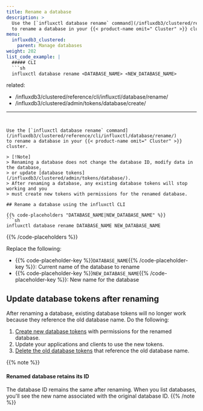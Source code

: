 ```yaml
---
title: Rename a database
description: >
  Use the [`influxctl database rename` command](/influxdb3/clustered/reference/cli/influxctl/database/rename/)
  to rename a database in your {{< product-name omit=" Cluster" >}} cluster.
menu:
  influxdb3_clustered:
    parent: Manage databases
weight: 202
list_code_example: |
  ##### CLI
  ```sh
  influxctl database rename <DATABASE_NAME> <NEW_DATABASE_NAME>
  ```
related:
  - /influxdb3/clustered/reference/cli/influxctl/database/rename/
  - /influxdb3/clustered/admin/tokens/database/create/
---
```


Use the [`influxctl database rename` command](/influxdb3/clustered/reference/cli/influxctl/database/rename/)
to rename a database in your {{< product-name omit=" Cluster" >}} cluster.

> [!Note]
> Renaming a database does not change the database ID, modify data in the database,
> or update [database tokens](/influxdb3/clustered/admin/tokens/database/).
> After renaming a database, any existing database tokens will stop working and you
> must create new tokens with permissions for the renamed database.

## Rename a database using the influxctl CLI

{{% code-placeholders "DATABASE_NAME|NEW_DATABASE_NAME" %}}
```sh
influxctl database rename DATABASE_NAME NEW_DATABASE_NAME
```
{{% /code-placeholders %}}

Replace the following:

- {{% code-placeholder-key %}}`DATABASE_NAME`{{% /code-placeholder-key %}}: Current name of the database to rename
- {{% code-placeholder-key %}}`NEW_DATABASE_NAME`{{% /code-placeholder-key %}}: New name for the database

## Update database tokens after renaming

After renaming a database, existing database tokens will no longer work because
they reference the old database name. Do the following:

1. [Create new database tokens](/influxdb3/clustered/admin/tokens/database/create/)
   with permissions for the renamed database.
2. Update your applications and clients to use the new tokens.
3. [Delete the old database tokens](/influxdb3/clustered/admin/tokens/database/delete/)
   that reference the old database name.

{{% note %}}
#### Renamed database retains its ID

The database ID remains the same after renaming. When you list databases,
you'll see the new name associated with the original database ID.
{{% /note %}}
